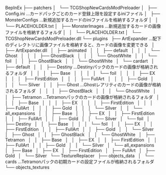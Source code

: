 BepInEx
├── patchers
│   └── TCGShopNewCardsModPreloader
│       ├── Config.ini  ...カードパックごとのカード登録上限を設定するiniファイル
│       ├── MonsterConfigs  ...新規追加するカードのiniファイルを格納するフォルダ
│       │   └── PLACEHOLDER.txt
│       ├── MonsterImages  ...新規追加するカードの画像ファイルを格納するフォルダ
│       │   └── PLACEHOLDER.txt
│       └── TCGShopNewCardsModPreloader.dll
└── plugins
    ├── ArtExpander  ...配下のディレクトリに画像ファイルを格納すると、カードの画像を変更できる
    │   ├── ArtExpander.dll
    │   ├── animated
    │   │   ├── default
    │   │   │   └── Ghost
    │   │   │       ├── GhostBlack
    │   │   │       └── GhostWhite
    │   │   └── foil
    │   │       ├── GhostBlack
    │   │       └── GhostWhite
    │   └── cardart
    │       ├── default
    │       │   ├── Destiny  ...Destinyパックのカードの画像が格納されるフォルダ
    │       │   │   ├── Base
    │       │   │   │   └── foil
    │       │   │   ├── EX
    │       │   │   ├── FirstEdition
    │       │   │   ├── FullArt
    │       │   │   ├── Gold
    │       │   │   └── Silver
    │       │   ├── Ghost  ...Ghostレアリティのカードの画像が格納されるフォルダ
    │       │   │   ├── GhostBlack
    │       │   │   └── GhostWhite
    │       │   ├── Tetramon  ...Tetramonパックのカードの画像が格納されるフォルダ
    │       │   │   ├── Base
    │       │   │   ├── EX
    │       │   │   ├── FirstEdition
    │       │   │   ├── FullArt
    │       │   │   ├── Gold
    │       │   │   └── Silver
    │       │   └── all_expansions
    │       │       ├── Base
    │       │       ├── EX
    │       │       ├── FirstEdition
    │       │       ├── FullArt
    │       │       ├── Gold
    │       │       └── Silver
    │       └── foil
    │           ├── Destiny
    │           │   ├── Base
    │           │   │   └── foil
    │           │   ├── EX
    │           │   ├── FirstEdition
    │           │   ├── FullArt
    │           │   ├── Gold
    │           │   └── Silver
    │           ├── Ghost
    │           │   ├── GhostBlack
    │           │   └── GhostWhite
    │           ├── Tetramon
    │           │   ├── Base
    │           │   ├── EX
    │           │   ├── FirstEdition
    │           │   ├── FullArt
    │           │   ├── Gold
    │           │   └── Silver
    │           └── all_expansions
    │               ├── Base
    │               ├── EX
    │               ├── FirstEdition
    │               ├── FullArt
    │               ├── Gold
    │               └── Silver
    └── TextureReplacer
        ├── objects_data
        │   └── cards  ...Tetramonパックの初期カードの設定ファイルが格納されるフォルダ
        └── objects_textures
